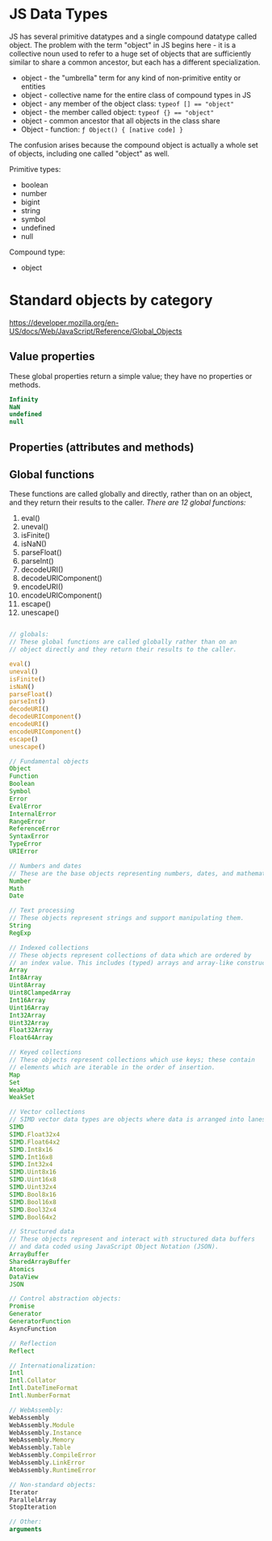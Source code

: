 # JS Data Types

JS has several primitive datatypes and a single compound datatype called object. The problem with the term "object" in JS begins here - it is a collective noun used to refer to a huge set of objects that are sufficiently similar to share a common ancestor, but each has a different specialization.

- object - the "umbrella" term for any kind of non-primitive entity or entities
- object - collective name for the entire class of compound types in JS
- object - any member of the object class: `typeof [] == "object"`
- object - the member called object: `typeof {} == "object"`
- object - common ancestor that all objects in the class share
- Object - function: `ƒ Object() { [native code] }`


The confusion arises because the compound object is actually a whole set of objects, including one called "object" as well.

Primitive types:
- boolean
- number
- bigint
- string
- symbol
- undefined
- null

Compound type:
- object




# Standard objects by category
https://developer.mozilla.org/en-US/docs/Web/JavaScript/Reference/Global_Objects


## Value properties

These global properties return a simple value; they have no properties or methods.

```js
Infinity
NaN
undefined
null
```


## Properties (attributes and methods)



## Global functions
These functions are called globally and directly, rather than
on an object, and they return their results to the caller.
*There are 12 global functions:*

1.  eval()
2.  uneval()
3.  isFinite()
4.  isNaN()
5.  parseFloat()
6.  parseInt()
7.  decodeURI()
8.  decodeURIComponent()
9.  encodeURI()
10. encodeURIComponent()
11. escape()
12. unescape()



```js

// globals:
// These global functions are called globally rather than on an
// object directly and they return their results to the caller.

eval()
uneval()
isFinite()
isNaN()
parseFloat()
parseInt()
decodeURI()
decodeURIComponent()
encodeURI()
encodeURIComponent()
escape()
unescape()

// Fundamental objects
Object
Function
Boolean
Symbol
Error
EvalError
InternalError
RangeError
ReferenceError
SyntaxError
TypeError
URIError

// Numbers and dates
// These are the base objects representing numbers, dates, and mathematical calculations.
Number
Math
Date

// Text processing
// These objects represent strings and support manipulating them.
String
RegExp

// Indexed collections
// These objects represent collections of data which are ordered by
// an index value. This includes (typed) arrays and array-like constructs.
Array
Int8Array
Uint8Array
Uint8ClampedArray
Int16Array
Uint16Array
Int32Array
Uint32Array
Float32Array
Float64Array

// Keyed collections
// These objects represent collections which use keys; these contain 
// elements which are iterable in the order of insertion.
Map
Set
WeakMap
WeakSet

// Vector collections
// SIMD vector data types are objects where data is arranged into lanes.
SIMD
SIMD.Float32x4
SIMD.Float64x2
SIMD.Int8x16
SIMD.Int16x8
SIMD.Int32x4
SIMD.Uint8x16
SIMD.Uint16x8
SIMD.Uint32x4
SIMD.Bool8x16
SIMD.Bool16x8
SIMD.Bool32x4
SIMD.Bool64x2

// Structured data
// These objects represent and interact with structured data buffers
// and data coded using JavaScript Object Notation (JSON).
ArrayBuffer
SharedArrayBuffer
Atomics
DataView
JSON

// Control abstraction objects:
Promise
Generator
GeneratorFunction
AsyncFunction

// Reflection
Reflect

// Internationalization:
Intl
Intl.Collator
Intl.DateTimeFormat
Intl.NumberFormat

// WebAssembly:
WebAssembly
WebAssembly.Module
WebAssembly.Instance
WebAssembly.Memory
WebAssembly.Table
WebAssembly.CompileError
WebAssembly.LinkError
WebAssembly.RuntimeError

// Non-standard objects:
Iterator
ParallelArray
StopIteration

// Other:
arguments
```
